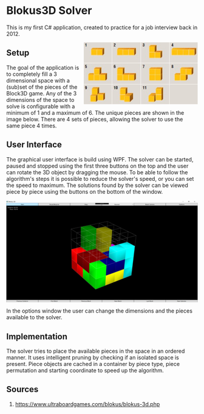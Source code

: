 # Blokus3D Solver

This is my first C# application, created to practice for a job interview back in 2012.

<img align="right" src="./Images/Pieces.jpg" alt="" title="The 11 unique pieces" width="300"/>

## Setup

The goal of the application is to completely fill a 3 dimensional space with a (sub)set of the pieces of the Block3D game. Any of the 3 dimensions of the space to solve is configurable with a minimum of 1 and a maximum of 6. The unique pieces are shown in the image below. There are 4 sets of pieces, allowing the solver to use the same piece 4 times.

## User Interface

The graphical user interface is build using WPF. The solver can be started, paused and stopped using the first three buttons on the top and the user can rotate the 3D object by dragging the mouse. To be able to follow the algorithm's steps it is possible to reduce the solver's speed, or you can set the speed to maximum. The solutions found by the solver can be viewed piece by piece using the buttons on the bottom of the window. 

<img align="middle" src="./Images/GUI.PNG" alt="" title="The Graphical User Interface" width="800"/>

In the options window the user can change the dimensions and the pieces available to the solver.

## Implementation

The solver tries to place the available pieces in the space in an ordered manner. It uses intelligent pruning by checking if an isolated space is present. Piece objects are cached in a container by piece type, piece permutation and starting coordinate to speed up the algorithm.

## Sources

1. https://www.ultraboardgames.com/blokus/blokus-3d.php
